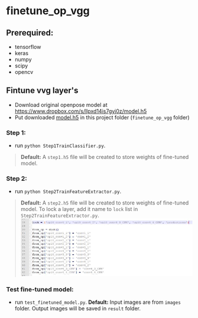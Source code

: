 # finetune_op_vgg

## Prerequired:
- tensorflow
- keras
- numpy
- scipy
- opencv

## Fintune vvg layer's
- Download original openpose model at https://www.dropbox.com/s/llpxd14is7gyj0z/model.h5
- Put downloaded [model.h5](https://www.dropbox.com/s/llpxd14is7gyj0z/model.h5) in this project folder (`finetune_op_vgg` folder)
### Step 1:
- run `python Step1TrainClassifier.py`. 
>**Default:** A `step1.h5` file will be created to store weights of fine-tuned model.
### Step 2:
- run `python Step2TrainFeatureExtractor.py`. 
>**Default:** A `step2.h5` file will be created to store weights of fine-tuned model.
>To lock a layer, add it name to `lock` list in `Step2TrainFeatureExtractor.py`.
![Lock layers](https://github.com/giangnn-bkace/finetune_op_vgg/blob/master/LockLayers.JPG "Lock layers")
### Test fine-tuned model:
- run `test_finetuned_model.py`. **Default:** Input images are from `images` folder. Output images will be saved in `result` folder.

